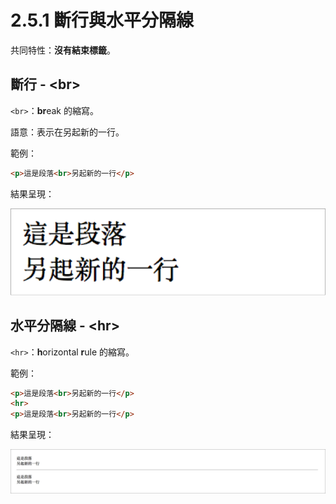 # 2.5.1 斷行與水平分隔線

共同特性：**沒有結束標籤**。

## 斷行 - &lt;br&gt;

`<br>`：**br**eak 的縮寫。

語意：表示在另起新的一行。

範例：

```html
<p>這是段落<br>另起新的一行</p>
```

結果呈現：

![](/assets/斷行.png)

## 水平分隔線 - &lt;hr&gt;

`<hr>`：**h**orizontal **r**ule 的縮寫。

範例：

```html
<p>這是段落<br>另起新的一行</p>
<hr>
<p>這是段落<br>另起新的一行</p>
```

結果呈現：

![](/assets/水平分隔線.png)

